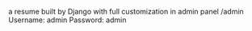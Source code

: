 a resume built by Django with full customization in admin panel
/admin
Username: admin
Password: admin
